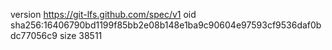 version https://git-lfs.github.com/spec/v1
oid sha256:16406790bd1199f85bb2e08b148e1ba9c90604e97593cf9536daf0bdc77056c9
size 38511
